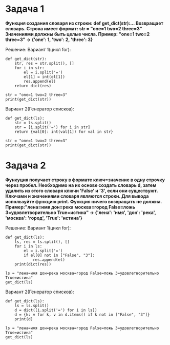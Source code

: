 # Задача 1
**Функция создания словаря из строки:
def get_dict(str):... Возвращает словарь.
Строка имеет формат: str = "one=1 two=2 three=3"
Значениями должны быть целые числа.
Пример: 
"one=1 two=2 three=3" -> {'one': 1, 'two': 2, 'three': 3}**

Решение:
Вариант 1(цикл for):
```
def get_dict(str):
    str, res = str.split(), []
    for i in str:
        el = i.split('=')
        el[1] = int(el[1])
        res.append(el)
    return dict(res)
    
str = "one=1 two=2 three=3"
print(get_dict(str))    
```
Вариант 2(Генератор списков):
```
def get_dict(ls):
    str = ls.split()
    str = [i.split('=') for i in str]
    return {val[0]: int(val[1]) for val in str}

str = "one=1 two=2 three=3"
print(get_dict(str))
```

# Задача 2

**Функуция получает строку в формате ключ=значение в одну строчку через пробел.
Необходимо на их основе создать словарь d, затем удалить из этого словаря ключи 'False' и '3', если они существуют. Ключами и значениями словаря являются строки. Для вывода используйте функцию print. Функция ничего возвращать не должна.
Пример:"лена=имя дон=река москва=город False=ложь 3=удовлетворительно True=истина" -> {'лена': 'имя', 'дон': 'река', 'москва': 'город', 'True': 'истина'}**

Решение:
Вариант 1(цикл for):
```
def get_dict(ls):
    ls, res = ls.split(), []
    for i in ls:
        el = i.split('=')
        if el[0] not in ["False", "3"]:
            res.append(el)
    print(dict(res))
    
ls = "лена=имя дон=река москва=город False=ложь 3=удовлетворительно True=истина"
get_dict(ls)
```
Вариант 2(Генератор списков):
```
def get_dict(ls):
    ls = ls.split()
    d = dict([i.split('=') for i in ls])
    d = {k: v for k, v in d.items() if k not in ["False", "3"]}
    print(d)

ls = "лена=имя дон=река москва=город False=ложь 3=удовлетворительно True=истина"
get_dict(ls)
```
